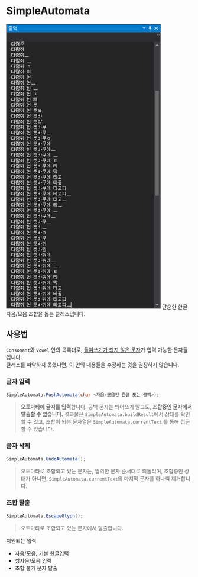 # SimpleAutomata
![테스트 스크린샷](Test.PNG)
단순한 한글 자음/모음 조합을 돕는 클래스입니다.

## 사용법
`Consonant`와 `Vowel` 안의 목록대로, <u>들여쓰기가 되지 않은 문자</u>가 입력 가능한 문자들입니다.<br>
클래스를 파악하지 못했다면, 이 안의 내용들을 수정하는 것을 권장하지 않습니다.

### 글자 입력
```csharp
SimpleAutomata.PushAutomata(char <자음/모음인 한글 또는 공백>);
```
> **오토마타에 글자를 입력**합니다. 공백 문자는 띄어쓰기 말고도, **조합중인 문자에서 탈출할 수 있습니다.**
> 결과물은 `SimpleAutomata.buildResult`에서 상태를 확인할 수 있고, 조합이 되는 문자열은 `SimpleAutomata.currentText` 를 통해 접근할 수 있습니다.


### 글자 삭제
```csharp
SimpleAutomata.UndoAutomata();
```
> 오토마타로 조합되고 있는 문자는, 입력한 문자 순서대로 되돌리며, 조합중인 상태가 아니면, `SimpleAutomata.currentText`의 마지막 문자를 하나씩 제거합니다.


### 조합 탈출
```csharp
SimpleAutomata.EscapeGlyph();
```
> 오토마타로 조합되고 있는 문자에서 탈출합니다.


지원되는 입력
- 자음/모음, 기본 한글입력
- 쌍자음/모음 입력
- 조합 불가 문자 탈출
